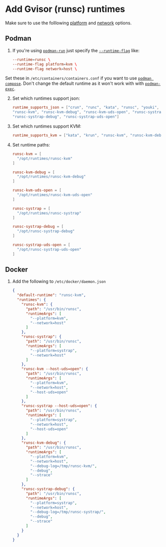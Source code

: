 # Add Gvisor (runsc) runtimes

Make sure to use the folllowing
[platform](https://gvisor.dev/docs/user_guide/platforms/) and
[network](https://gvisor.dev/docs/user_guide/networking/) options.

## Podman

1.  If you're using [`podman-run`](https://docs.podman.io/en/latest/markdown/podman-run.1.html) just specify the [`--runtime-flag`](https://docs.podman.io/en/stable/markdown/podman.1.html#runtime-flag-flag) like:

    ```conf
    --runtime=runsc \
    --runtime-flag platform=kvm \
    --runtime-flag network=host \
    ```

Set these in `/etc/containers/containers.conf` if you want to use [`podman compose`](https://docs.podman.io/en/latest/markdown/podman-compose.1.html). Don't change the default runtime as it won't work with with [`podman-exec`](https://docs.podman.io/en/latest/markdown/podman-exec.1.html).

2. Set which runtimes support json:

   ```conf
   runtime_supports_json = ["crun", "runc", "kata", "runsc", "youki", "krun",
   "runsc-kvm", "runsc-kvm-debug", "runsc-kvm-uds-open", "runsc-systrap",
   "runsc-systrap-debug", "runsc-systrap-uds-open"]
   ```

3. Set which runtimes support KVM:

   ```conf
   runtime_supports_kvm = ["kata", "krun", "runsc-kvm", "runsc-kvm-debug", "runsc-kvm-uds-open"]
   ```

4. Set runtime paths:

   ```conf
   runsc-kvm = [
     "/opt/runtimes/runsc-kvm"
   ]

   runsc-kvm-debug = [
     "/opt/runtimes/runsc-kvm-debug"
   ]

   runsc-kvm-uds-open = [
     "/opt/runtimes/runsc-kvm-uds-open"
   ]

   runsc-systrap = [
     "/opt/runtimes/runsc-systrap"
   ]

   runsc-systrap-debug = [
     "/opt/runsc-systrap-debug"
   ]

   runsc-systrap-uds-open = [
     "/opt/runsc-systrap-uds-open"
   ]
   ```

## Docker

1. Add the following to `/etc/docker/daemon.json`

   ```json
   {
     "default-runtime": "runsc-kvm",
     "runtimes": {
       "runsc-kvm": {
         "path": "/usr/bin/runsc",
         "runtimeArgs": [
           "--platform=kvm",
           "--network=host"
         ]
       },
       "runsc-systrap": {
         "path": "/usr/bin/runsc",
         "runtimeArgs": [
           "--platform=systrap",
           "--network=host"
         ]
       },
       "runsc-kvm --host-uds=open": {
         "path": "/usr/bin/runsc",
         "runtimeArgs": [
           "--platform=kvm",
           "--network=host",
           "--host-uds=open"
         ]
       },
       "runsc-systrap --host-uds=open": {
         "path": "/usr/bin/runsc",
         "runtimeArgs": [
           "--platform=systrap",
           "--network=host",
           "--host-uds=open"
         ]
       },
       "runsc-kvm-debug": {
         "path": "/usr/bin/runsc",
         "runtimeArgs": [
           "--platform=kvm",
           "--network=host",
           "--debug-log=/tmp/runsc-kvm/",
           "--debug",
           "--strace"
         ]
       },
       "runsc-systrap-debug": {
         "path": "/usr/bin/runsc",
         "runtimeArgs": [
           "--platform=systrap",
           "--network=host",
           "--debug-log=/tmp/runsc-systrap/",
           "--debug",
           "--strace"
         ]
       }
     }
   }
   ```
